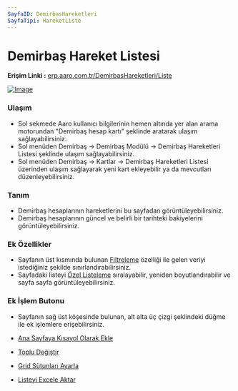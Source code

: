 ```yaml
---
SayfaID: DemirbasHareketleri
SayfaTipi: HareketListe
---
```


# Demirbaş Hareket Listesi

**Erişim Linki :** [erp.aaro.com.tr/DemirbasHareketleri/Liste](erp.aaro.com.tr/DemirbasHareketleri/Liste)

[![Image](https://i.hizliresim.com/j4hkn8t.png)](https://hizliresim.com/j4hkn8t)

### Ulaşım 

- Sol sekmede Aaro kullanıcı bilgilerinin hemen altında yer alan arama motorundan "Demirbaş hesap kartı" şeklinde aratarak ulaşım sağlayabilirsiniz.
- Sol menüden Demirbaş -> Demirbaş Modülü -> Demirbaş Hareketleri Listesi şeklinde ulaşım sağlayabilirsiniz. 
- Sol menüden Demirbaş -> Kartlar -> Demirbaş Hareketleri Listesi üzerinden ulaşım sağlayarak yeni kart ekleyebilir ya da mevcutları düzenleyebilirsiniz.

### Tanım 

- Demirbaş hesaplarının hareketlerini bu sayfadan görüntüleyebilirsiniz.
- Demirbaş hesaplarının güncel ve belirli bir tarihteki bakiyelerini görüntüleyebilirsiniz.

### Ek Özellikler 

- Sayfanın üst kısmında bulunan [Filtreleme](../TemelOzellikler/SayfaKisitlari.md) özelliği ile gelen veriyi istediğiniz şekilde sınırlandırabilirsiniz.
- Sayfadaki listeyi [Özel Listeleme](../TemelOzellikler/ListeNesnesi.md) sıralayabilir, yeniden boyutlandırabilir ve sayfa sayfa görüntüleyebilirsiniz.

### Ek İşlem Butonu

- Sayfanın sağ üst köşesinde bulunan, alt alta üç çizgi şeklindeki düğme ile ek işlemlere erişebilirsiniz.








- [Ana Sayfaya Kısayol Olarak Ekle](../TemelOzellikler/KisaYollaraEkleme.md)
- [Toplu Değiştir](../TemelOzellikler/TopluDegistir.md)
- [Grid Sütunları Ayarla](../TemelOzellikler/GridSutunAyarlari.md)
- [Listeyi Excele Aktar](../TemelOzellikler/ListeyiExceleAktar.md)

